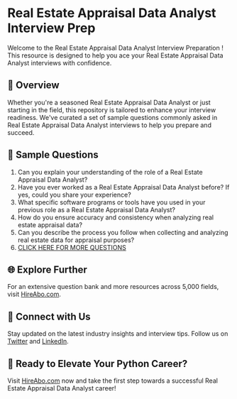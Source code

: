 # Real Estate Appraisal Data Analyst Interview Prep

Welcome to the Real Estate Appraisal Data Analyst Interview Preparation ! This resource is designed to help you ace your Real Estate Appraisal Data Analyst interviews with confidence.

## 🚀 Overview

Whether you're a seasoned Real Estate Appraisal Data Analyst or just starting in the field, this repository is tailored to enhance your interview readiness. We've curated a set of sample questions commonly asked in Real Estate Appraisal Data Analyst interviews to help you prepare and succeed.

## 📝 Sample Questions

1. Can you explain your understanding of the role of a Real Estate Appraisal Data Analyst?
2. Have you ever worked as a Real Estate Appraisal Data Analyst before? If yes, could you share your experience?
3. What specific software programs or tools have you used in your previous role as a Real Estate Appraisal Data Analyst?
4. How do you ensure accuracy and consistency when analyzing real estate appraisal data?
5. Can you describe the process you follow when collecting and analyzing real estate data for appraisal purposes?
6. [CLICK HERE FOR MORE QUESTIONS](https://hireabo.com/job/21_2_18/Real%20Estate%20Appraisal%20Data%20Analyst)

## 🌐 Explore Further

For an extensive question bank and more resources across 5,000 fields, visit [HireAbo.com](https://www.hireabo.com).

## 📱 Connect with Us

Stay updated on the latest industry insights and interview tips. Follow us on [Twitter](https://twitter.com/hireabo) and [LinkedIn](https://www.linkedin.com/in/hire-abo-3609972a8/).

## 🚀 Ready to Elevate Your Python Career?

Visit [HireAbo.com](https://www.hireabo.com) now and take the first step towards a successful Real Estate Appraisal Data Analyst career!
